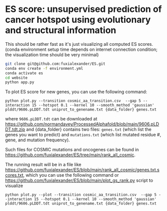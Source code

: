 # ES score: unsupervised prediction of cancer hotspot using evolutionary and structural information


This should be rather fast as it's just visualizing all computed ES scores. (conda environment setup time depends on internet connection condition; the visualization time should be very minimal) 

```bash
git clone git@github.com:fuxialexander/ES.git
conda env create -f environment.yml
conda activate es
cd website
python app.py
```

To plot ES score for new genes, you can use the following command:
```
python plot.py --transition cosmic_aa_transition.csv  --gap 5 --interaction 15 --hotspot 0.1 --kernel 10 --smooth_method 'gaussian' plddt/9606.pLDDT.tdt uniprot_to_genename.txt {data_folder} genes.txt
```

where `9606.pLDDT.tdt` can be downloaded at https://github.com/normandavey/ProcessedAlphafold/blob/main/9606.pLDDT.tdt.zip
and {data_folder} contains two files: `genes.txt` (which list the genes you want to predict) and `mutations.txt` (which list mutated residue #, gene, and mutation frequency). 

Such files for COSMIC mutations and oncogenes can be found in https://github.com/fuxialexander/ES/tree/main/rank_all_cosmic.

The running result will be in a file like https://github.com/fuxialexander/ES/blob/main/rank_all_cosmic/genes.txt.scores.txt, which you can use the following command or https://github.com/fuxialexander/ES/blob/main/plot_gs_rank.py script to visualize

```
python plot.py --plot --transition cosmic_aa_transition.csv  --gap 5 --interaction 15 --hotspot 0.1 --kernel 10 --smooth_method 'gaussian' plddt/9606.pLDDT.tdt uniprot_to_genename.txt {data_folder} genes.txt
```
